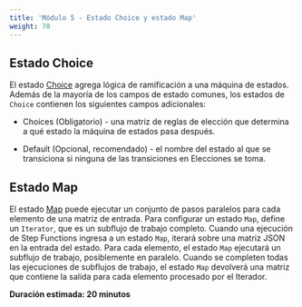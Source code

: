 ```yaml
---
title: 'Módulo 5 - Estado Choice y estado Map'
weight: 70
---
```


## Estado Choice

El estado [Choice](https://docs.aws.amazon.com/step-functions/latest/dg/amazon-states-language-choice-state.html) agrega lógica de ramificación a una máquina de estados. Además de la mayoría de los campos de estado comunes, los estados de `Choice` contienen los siguientes campos adicionales:

- Choices (Obligatorio) - una matriz de reglas de elección que determina a qué estado la máquina de estados pasa después.

- Default (Opcional, recomendado) - el nombre del estado al que se transiciona si ninguna de las transiciones en Elecciones se toma.

## Estado Map

El estado [Map](https://docs.aws.amazon.com/step-functions/latest/dg/amazon-states-language-map-state.html) puede ejecutar un conjunto de pasos paralelos para cada elemento de una matriz de entrada. Para configurar un estado `Map`, define un `Iterator`, que es un subflujo de trabajo completo. Cuando una ejecución de Step Functions ingresa a un estado `Map`, iterará sobre una matriz JSON en la entrada del estado. Para cada elemento, el estado `Map` ejecutará un subflujo de trabajo, posiblemente en paralelo. Cuando se completen todas las ejecuciones de subflujos de trabajo, el estado `Map` devolverá una matriz que contiene la salida para cada elemento procesado por el Iterador.

**Duración estimada: 20 minutos**
